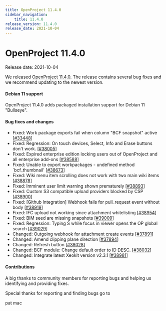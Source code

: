 ```yaml
---
title: OpenProject 11.4.0
sidebar_navigation:
    title: 11.4.0
release_version: 11.4.0
release_date: 2021-10-04
---
```


# OpenProject 11.4.0

Release date: 2021-10-04

We released [OpenProject 11.4.0](https://community.openproject.org/versions/1485).
The release contains several bug fixes and we recommend updating to the newest version.

<!--more-->

#### Debian 11 support

OpenProject 11.4.0 adds packaged installation support for Debian 11 "Bullseye".

#### Bug fixes and changes

- Fixed: Work package exports fail when column "BCF snapshot" active \[[#33448](https://community.openproject.org/wp/33448)\]
- Fixed: Regression: On touch devices, Select, Info and Erase buttons don't work. \[[#38005](https://community.openproject.org/wp/38005)\]
- Fixed: Expired enterprise edition locking users out of OpenProject and all enterprise add-ons \[[#38588](https://community.openproject.org/wp/38588)\]
- Fixed: Unable to export workpackages - undefined method `bcf_thumbnail' \[[#38673](https://community.openproject.org/wp/38673)\]
- Fixed: Wiki menu item scrolling does not work with two main wiki items \[[#38878](https://community.openproject.org/wp/38878)\]
- Fixed: Imminent user limit warning shown prematurely \[[#38893](https://community.openproject.org/wp/38893)\]
- Fixed: Custom S3 compatible upload providers blocked by CSP \[[#38900](https://community.openproject.org/wp/38900)\]
- Fixed: [Github Integration] Webhook fails for pull_request event without body \[[#38919](https://community.openproject.org/wp/38919)\]
- Fixed: IFC upload not working since attachment whitelisting \[[#38954](https://community.openproject.org/wp/38954)\]
- Fixed: BIM seed are missing snapshots \[[#39009](https://community.openproject.org/wp/39009)\]
- Fixed: Regression: Typing S while focus in viewer opens the OP global search \[[#39029](https://community.openproject.org/wp/39029)\]
- Changed: Outgoing webhook for attachment create events \[[#37891](https://community.openproject.org/wp/37891)\]
- Changed: Amend clipping plane direction \[[#37894](https://community.openproject.org/wp/37894)\]
- Changed: Refresh button \[[#38028](https://community.openproject.org/wp/38028)\]
- Changed: BCF module: Change default order to ID DESC. \[[#38032](https://community.openproject.org/wp/38032)\]
- Changed: Integrate latest Xeokit version v2.3.1 \[[#38981](https://community.openproject.org/wp/38981)\]

#### Contributions
A big thanks to community members for reporting bugs and helping us identifying and providing fixes.

Special thanks for reporting and finding bugs go to

pat mac
